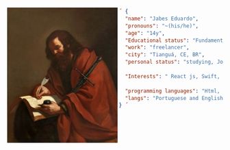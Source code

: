 <p>
    <img alt="Apostolo Paulo" src="./assets/Paulo.jpg"  style="margin-top:0px; margin-right:3px;"
    height="316px"
    align="left">
</p>

~~~json
´ {
  "name": "Jabes Eduardo",
  "pronouns": "~(his/he)",
  "age": "14y",
  "Educational status": "Fundamental 8",
  "work": "freelancer",
  "city": "Tianguá, CE, BR",
  "personal status": "studying, Job, developing",

  "Interests": " React js, Swift, C, C++... I like anime and manga, I play guitar and I play calistenia ",

  "programming languages": "Html, Css, Javascript, Java, Git, sql",
  "langs": "Portuguese and English",
} ´
